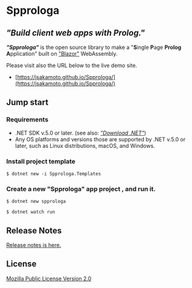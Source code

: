 # Spprologa

## _"Build client web apps with Prolog."_

_**"Spprologa"**_ is the open source library to make a "**S**ingle **P**age **Prolog** **A**pplication" built on ["Blazor"](https://blazor.net/) WebAssembly.

Please visit also the URL below to the live demo site.

- [https://jsakamoto.github.io/Spprologa/](https://jsakamoto.github.io/Spprologa/)

## Jump start

### Requirements

- .NET SDK v.5.0 or later. (see also: _["Download .NET"](https://dotnet.microsoft.com/download)_)
- Any OS platforms and versions those are supported by .NET v.5.0 or later, such as Linux distributions, macOS, and Windows.

### Install project template

```shell
$ dotnet new -i Spprologa.Templates
```

### Create a new "Spprologa" app project , and run it.

```shell
$ dotnet new spprologa
```

```shell
$ dotnet watch run
```

## Release Notes

[Release notes is here.](https://github.com/jsakamoto/Spprologa/blob/main/RELEASE-NOTES.txt)

## License

[Mozilla Public License Version 2.0](https://github.com/jsakamoto/Spprologa/blob/main/LICENSE)
